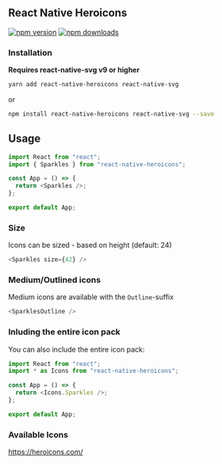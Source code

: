 ## React Native Heroicons

[![npm version](https://img.shields.io/npm/v/react-native-heroicons.svg)](https://www.npmjs.com/package/react-native-heroicons)
[![npm downloads](https://img.shields.io/npm/dm/react-native-heroicons.svg)](https://www.npmjs.com/package/react-native-heroicons)

### Installation

**Requires react-native-svg v9 or higher**

```sh
yarn add react-native-heroicons react-native-svg
```
or

```sh
npm install react-native-heroicons react-native-svg --save
```

## Usage

```javascript
import React from "react";
import { Sparkles } from "react-native-heroicons";

const App = () => {
  return <Sparkles />;
};

export default App;
```

### Size

Icons can be sized - based on height (default: 24)

```javascript
<Sparkles size={42} />

```

### Medium/Outlined icons
Medium icons are available with the `Outline`-suffix

```javascript
<SparklesOutline />

```
### Inluding the entire icon pack
You can also include the entire icon pack:

```javascript
import React from "react";
import * as Icons from "react-native-heroicons";

const App = () => {
  return <Icons.Sparkles />;
};

export default App;
```

### Available Icons

https://heroicons.com/
